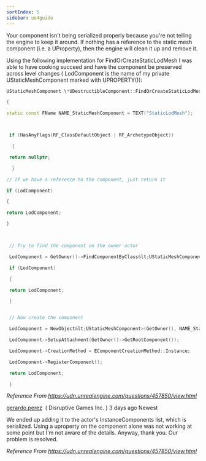 ```yaml
---
sortIndex: 5
sidebar: ue4guide
---
```


Your component isn't being serialized properly because you're not telling the engine to keep it around. If nothing has a reference to the static mesh component (i.e. a UProperty), then the engine will clean it up and remove it.

Using the following implementation for FindOrCreateStaticLodMesh I was able to have cooking succeed and have the component be preserved across level changes ( LodComponent is the name of my private UStaticMeshComponent marked with UPROPERTY()):

```cpp
UStaticMeshComponent \*UDestructibleComponent::FindOrCreateStaticLodMesh()

{

static const FName NAME_StaticMeshComponent = TEXT("StaticLodMesh");



 if (HasAnyFlags(RF_ClassDefaultObject | RF_ArchetypeObject))

  {

 return nullptr;

  }

// If we have a reference to the component, just return it

if (LodComponent)

{

return LodComponent;

}



 // Try to find the component on the owner actor

 LodComponent = GetOwner()->FindComponentByClass&lt;UStaticMeshComponent>();

 if (LodComponent)

 {

 return LodComponent;

 }


 // Now create the component

 LodComponent = NewObject&lt;UStaticMeshComponent>(GetOwner(), NAME_StaticMeshComponent);

 LodComponent->SetupAttachment(GetOwner()->GetRootComponent());

 LodComponent->CreationMethod = EComponentCreationMethod::Instance;

 LodComponent->RegisterComponent();

 return LodComponent;

 }
```

*Reference From <https://udn.unrealengine.com/questions/457850/view.html>*

[gerardo.perez](https://accounts.unrealengine.com/login/index?response_type=code&client_id=bc742d26f8314469aa997373f39c876e)  ( Disruptive Games Inc. ) 3 days ago Newest

We ended up adding it to the actor's InstanceComponents list, which is serialized. Using a uproperty on the component alone was not working at some point but I'm not aware of the details. Anyway, thank you. Our problem is resolved.

*Reference From <https://udn.unrealengine.com/questions/457850/view.html>*
